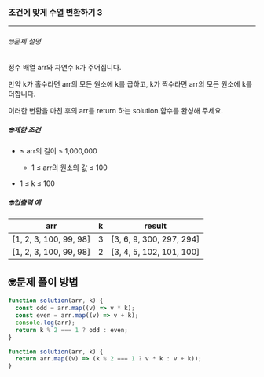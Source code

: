 ### 조건에 맞게 수열 변환하기 3

---

###### 🤓문제 설명

정수 배열 arr와 자연수 k가 주어집니다.

만약 k가 홀수라면 arr의 모든 원소에 k를 곱하고, k가 짝수라면 arr의 모든 원소에 k를 더합니다.

이러한 변환을 마친 후의 arr를 return 하는 solution 함수를 완성해 주세요.

##### 🤓제한 조건

- ≤ arr의 길이 ≤ 1,000,000

  - 1 ≤ arr의 원소의 값 ≤ 100

- 1 ≤ k ≤ 100

##### 🤓입출력 예

| arr                    | k   | result                   |
| ---------------------- | --- | ------------------------ |
| [1, 2, 3, 100, 99, 98] | 3   | [3, 6, 9, 300, 297, 294] |
| [1, 2, 3, 100, 99, 98] | 2   | [3, 4, 5, 102, 101, 100] |

## 🤓문제 풀이 방법

```javascript
function solution(arr, k) {
  const odd = arr.map((v) => v * k);
  const even = arr.map((v) => v + k);
  console.log(arr);
  return k % 2 === 1 ? odd : even;
}
```

```javascript
function solution(arr, k) {
  return arr.map((v) => (k % 2 === 1 ? v * k : v + k));
}
```
